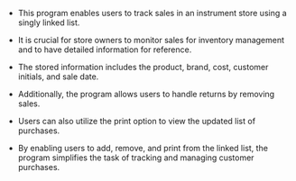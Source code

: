 * This program enables users to track sales in an instrument store using a singly linked list. 

* It is crucial for store owners to monitor sales for inventory management and to have detailed information for reference. 

* The stored information includes the product, brand, cost, customer initials, and sale date.

* Additionally, the program allows users to handle returns by removing sales. 

* Users can also utilize the print option to view the updated list of purchases. 

* By enabling users to add, remove, and print from the linked list, the program simplifies the task of tracking and managing customer purchases.
